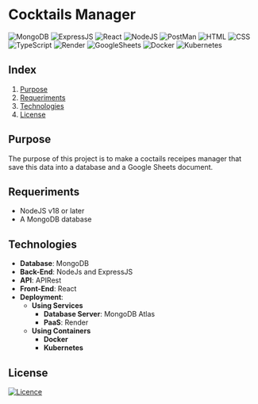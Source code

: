 # Cocktails Manager
![MongoDB](https://img.shields.io/badge/MongoDB-4EA94B?style=for-the-badge&logo=mongodb&logoColor=white)
![ExpressJS](https://img.shields.io/badge/Express%20js-000000?style=for-the-badge&logo=express&logoColor=white)
![React](https://img.shields.io/badge/React-20232A?style=for-the-badge&logo=react&logoColor=61DAFB)
![NodeJS](https://img.shields.io/badge/Node%20js-339933?style=for-the-badge&logo=nodedotjs&logoColor=white)
![PostMan](https://img.shields.io/badge/Postman-FF6C37?style=for-the-badge&logo=Postman&logoColor=white)
![HTML](https://img.shields.io/badge/HTML5-E34F26?style=for-the-badge&logo=html5&logoColor=white)
![CSS](https://img.shields.io/badge/CSS3-1572B6?style=for-the-badge&logo=css3&logoColor=white)
![TypeScript](https://img.shields.io/badge/TypeScript-007ACC?style=for-the-badge&logo=typescript&logoColor=white)
![Render](https://img.shields.io/badge/Render-46E3B7?style=for-the-badge&logo=render&logoColor=white)
![GoogleSheets](https://img.shields.io/badge/Google%20Sheets-34A853?style=for-the-badge&logo=google-sheets&logoColor=white)
![Docker](https://img.shields.io/badge/Docker-2CA5E0?style=for-the-badge&logo=docker&logoColor=white)
![Kubernetes](https://img.shields.io/badge/kubernetes-326ce5.svg?&style=for-the-badge&logo=kubernetes&logoColor=white)
## Index
1. [Purpose](#purpose)
1. [Requeriments](#requeriments)
1. [Technologies](#technologies)
1. [License](#license)

<a name="purpose"></a>
## Purpose
The purpose of this project is to make a coctails receipes manager that save this data into a database and a Google Sheets document.
<a name="requeriments"></a>
## Requeriments
- NodeJS v18 or later
- A MongoDB database
<a name="technologies"></a>
## Technologies
- **Database**: MongoDB
- **Back-End**: NodeJs and ExpressJS
- **API**: APIRest
- **Front-End**: React
- **Deployment**:
    - **Using Services**
        - **Database Server**: MongoDB Atlas
        - **PaaS**: Render
    - **Using Containers**
        - **Docker**
        - **Kubernetes**
<a name="license"></a>
## License
[![Licence](https://img.shields.io/badge/LICENSE-BSD_v3.0-green)](./LICENSE)